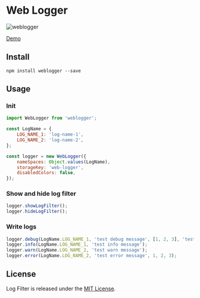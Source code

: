 # Web Logger

![weblogger](https://i.imgur.com/1CDgjKe.png)

[Demo](https://viper1104.github.io/weblogger/examples/index.html)

## Install

    npm install weblogger --save

## Usage

### Init

```js
import WebLogger from 'weblogger';

const LogName = {
	LOG_NAME_1: 'log-name-1',
	LOG_NAME_2: 'log-name-2',
};

const logger = new WebLogger({
    nameSpaces: Object.values(LogName),
    storageKey: 'web-logger',
    disabledColors: false,
});
```

### Show and hide log filter

```js
logger.showLogFilter();
logger.hideLogFilter();
```

### Write logs

```js
logger.debug(LogName.LOG_NAME_1, 'test debug message', [1, 2, 3], 'testStr');
logger.info(LogName.LOG_NAME_1, 'test info message');
logger.warn(LogName.LOG_NAME_2, 'test warn message');
logger.error(LogName.LOG_NAME_2, 'test error message', 1, 2, 3);
```

## License

Log Filter is released under the [MIT License](http://www.opensource.org/licenses/MIT).
